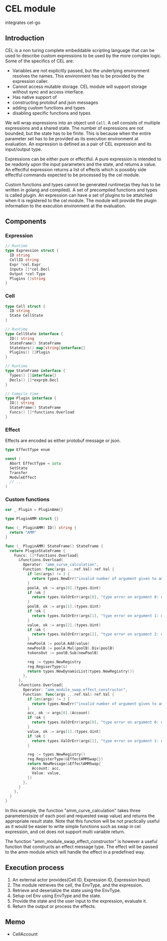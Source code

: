 # CEL module

integrates cel-go

## Introduction

CEL is a non turing complete embeddable scripting language that can be used to describe custom expressions
to be used by the more complex logic. Some of the specifics of CEL are:

- Variables are not explicitly passed, but the underlying environment resolves the names. This environment
  has to be provided by the expression caller.
- Cannot access mutable storage. CEL module will support storage without sync and access interface.
- Has native support of
-   constructing protobuf and json messages
-   adding custom functions and types
-   disabling specific functions and types

We will wrap expressions into an object unit `Cell`. A cell consists of multiple expressions and a shared state.
The number of expressions are not bounded, but the state has to be finite. 
This is because when the entire parameter set has to be provided as its execution environment at evaluation.
An expression is defined as a pair of CEL expression and its input/output type.

Expressions can be either pure or effectful. A pure expression is intended to be readonly upon the input parameters
and the state, and returns a value. An effectful expression returns a list of effects which is possibly side effectful
commands expected to be processed by the cel module.

Custom functions and types cannot be generated runtime(as they has to be written in golang and compiled). A set of 
precompiled functions and types is called plugin. An expression can have a set of plugins to be attatched when it is
registered to the cel module. The module will provide the plugin information to the execution environment at the 
evaluation.

## Components

### Expression

```go
// Runtime
type Expression struct {
  ID string
  CellID string
  Expr *cel.Expr
  Inputs []*cel.Decl
  Output *cel.Type
  Plugins []string
}
```

### Cell

```go
type Cell struct {
  ID string
  State CellState
}

// Runtime
type CellState interface {
  ID() string
  StateFrame() StateFrame
  StateVars() map[string]interface{}
  Plugins() []Plugin
}

// Runtime
type StateFrame interface {
  Types() []interface{}
  Decls() []*exprpb.Decl
}

// Compile time
type Plugin interface {
  ID() string
  StateFrame() StateFrame
  Funcs() []*functions.Overload
}
```

### Effect

Effects are encoded as either protobuf message or json.

```go
type EffectType enum

const (
  Abort EffectType = iota
  SetState
  Transfer
  ModuleEffect
  // ...
)
```

### Custom functions

```go
var _ Plugin = PluginAmm{}

type PluginAMM struct {}

func (_ PluginAMM) ID() string {
  return "AMM"
}

func (_ PluginAMM) StateFrame() StateFrame {
  return PluginStateFrame {
    Funcs: []*functions.Overload{
      &functions.Overload{
        Operator: "amm_curve_calculation",
        Function: func(args ...ref.Val) ref.Val {
          if len(args) != 3 {
            return types.NewErr("invalid number of argument given to amm_curve_calculation")
          }
          poolA, ok := args[0].(types.Uint)
          if !ok {
            return types.ValOrErr(args[0], "type error on argument 0: expected type uint")
          }
          poolB, ok := args[1].(types.Uint)
          if !ok {
            return types.ValOrErr(args[1], "type error on argument 1: expected type uint")
          }
          value, ok := args[2].(types.Uint)
          if !ok {
            return types.ValOrErr(args[2], "type error on argument 2: expected type uint")
          }
          newPoolA := poolA.Add(value)
          newPoolB := poolA.Mul(poolB).Div(poolB)
          tokensOut := poolB.Sub(newPoolB)

          reg := types.NewRegistry
          reg.RegiserType(&)
          return types.NewDynamicList(types.NewRegistry())
        },
      },
      &functions.Overload{
        Operator: "amm_module_swap_effect_constructor",
        Function: func(args ...ref.Val) ref.Val {
          if len(args) != 3 {
            return types.NewErr("invalid number of argument given to amm_module_swap_effect_constructor")
          }
          acc, ok := args[0].(Account)
          if !ok {
            return types.ValOrErr(args[0], "type error on argument 0: expected type Account")
          }
          value, ok := args[1].(types.Uint)
          if !ok {
            return types.ValOrErr(args[1], "type error on argument 1: expected type uint")
          }

          reg := types.NewRegistry()
          reg.RegisterType(&EffectAMMSwap{})
          return NewMessage(&EffectAMMSwap{
            Account: acc,
            Value: value,
          })
        },
      }
    },
  }
}
```
In this example, the function "amm_curve_calculation" takes three parameters(size of each pool and requested swap value)
and returns the appropriate result state. Note that this function will be not practically useful as it would be easier
to write simple functions such as swap in cel expression, and cel does not support multi variable return. 

The function "amm_module_swap_effect_constructor" is however a useful function that constructs an effect message type.
The effect will be passed to the amm module which will handle the effect in a predefined way.

## Execution process

1. An external actor provides(Cell ID, Expression ID, Expression Input)
2. The module retrieves the cell, the EnvType, and the expression.
3. Retrieve and deserialize the state using the EnvType.
4. Setup cel Env using EnvType and the state.
5. Provide the state and the user input to the expression, evaluate it.
6. Return the output or process the effects.

## Memo

- CellAccount
